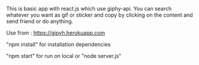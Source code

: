 This is basic app with react.js which use giphy-api. You can search whatever you want as gif or sticker and copy by clicking on the content and send friend or do anything.

Use from : https://gipyh.herokuapp.com

"npm install" for installation dependencies

"npm start" for run on local or
"node server.js" 
